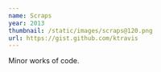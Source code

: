 ```yaml
---
name: Scraps
year: 2013
thumbnail: /static/images/scraps@120.png
url: https://gist.github.com/ktravis
---
```


Minor works of code.
